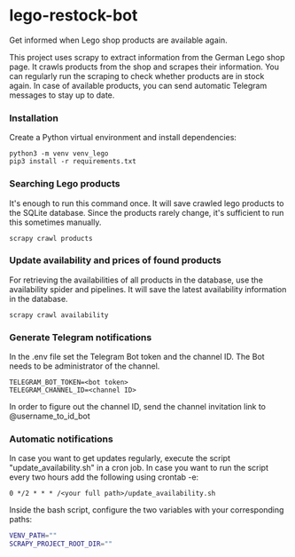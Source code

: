 # lego-restock-bot

Get informed when Lego shop products are available again.

This project uses scrapy to extract information from the German Lego shop page.
It crawls products from the shop and scrapes their information. You can regularly run the scraping to check whether products are in stock again.
In case of available products, you can send automatic Telegram messages to stay up to date.


### Installation

Create a Python virtual environment and install dependencies:

```shell
python3 -m venv venv_lego
pip3 install -r requirements.txt
```

### Searching Lego products

It's enough to run this command once. It will save crawled lego products to the SQLite database. Since the products rarely change, it's sufficient to run this sometimes manually.

```shell
scrapy crawl products
```

### Update availability and prices of found products

For retrieving the availabilities of all products in the database, use the availability spider and pipelines. It will save the latest availability information in the database.

```shell
scrapy crawl availability
```

### Generate Telegram notifications

In the .env file set the Telegram Bot token and the channel ID. The Bot needs to be administrator of the channel.

```
TELEGRAM_BOT_TOKEN=<bot token>
TELEGRAM_CHANNEL_ID=<channel ID>
```

In order to figure out the channel ID, send the channel invitation link to @username_to_id_bot


### Automatic notifications

In case you want to get updates regularly, execute the script "update_availability.sh" in a cron job. In case you want to run the script every two hours add the following using crontab -e:

```
0 */2 * * * /<your full path>/update_availability.sh
```

Inside the bash script, configure the two variables with your corresponding paths:

```bash
VENV_PATH=""
SCRAPY_PROJECT_ROOT_DIR=""
```